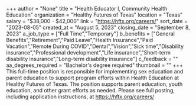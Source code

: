 +++
author = "None"
title = "Health Educator I, Community Health Education"
organization = "Healthy Futures of Texas"
location = "Texas"
salary = "$38,000 - $42,000"
link = "https://hftx.org/careers/"
sort_date = "2023-08-05"
created_at = "August 5, 2023"
closing_date = "September 8, 2023"
a_job_type = ["Full Time","Temporary"]
b_benefits = ["General Benefits","Retirement","Paid Leave","Health Insurance","Paid Vacation","Remote During COVID","Dental","Vision","Sick time","Disability insurance","Professional development","Life insurance","Short-term disability insurance","Long-term disability insurance"]
c_feedback = ""
aa_degrees_required = "Bachelor's degree required"
thumbnail = ""
+++
This full-time position is responsible for implementing sex education and parent education to support program efforts within Health Education at Healthy Futures of Texas. The position supports parent education, youth education, and other grant efforts as needed. Please see full posting, including application instructions, at https://hftx.org/careers/